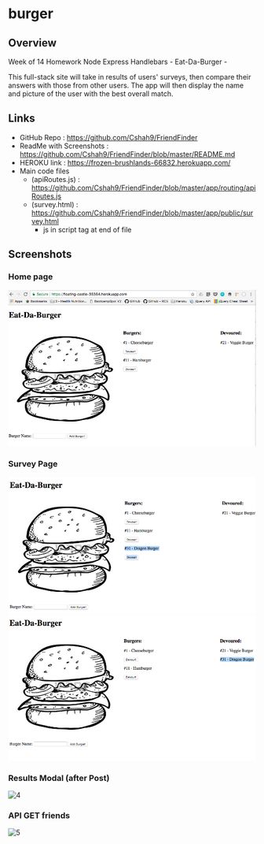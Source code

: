 # burger

## Overview
Week of 14 Homework Node Express Handlebars - Eat-Da-Burger - 

This full-stack site will take in results of users' surveys, then compare their answers with those from other users. The app will then display the name and picture of the user with the best overall match.


## Links
  * GitHub Repo : https://github.com/Cshah9/FriendFinder
  * ReadMe with Screenshots : https://github.com/Cshah9/FriendFinder/blob/master/README.md
  * HEROKU link : https://frozen-brushlands-66832.herokuapp.com/
  * Main code files 
    * (apiRoutes.js) : https://github.com/Cshah9/FriendFinder/blob/master/app/routing/apiRoutes.js
    * (survey.html) : https://github.com/Cshah9/FriendFinder/blob/master/app/public/survey.html
      * js in script tag at end of file


## Screenshots

### Home page
![1](/images/1.png)

### Survey Page
![2](/images/2.png)
![3](/images/3.png)

### Results Modal (after Post)
![4](/images/4.png)

### API GET friends 
![5](/images/5.png)
